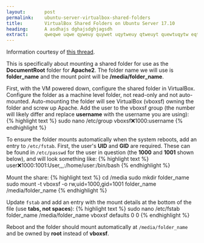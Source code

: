 ```yaml
---
layout:       post
permalink:    ubuntu-server-virtualbox-shared-folders
title:        VirtualBox Shared Folders on Ubuntu Server 17.10
heading:      A asdhajs dghajsdghjagsdh
extract:      qweqwe uqwe qyweuy quywet uqytweuy qtweuyt quewtuqytw eqtweuy tquywetuyqwt euytqwe tqwuyet qtweuy tquywet qtweuyq tweuy tquywet uqe. A g ahdgshjasgdjh agsjdhg ajhsdgjha gsdjhag sjdgajhsgdjha gdjhagsd gajhsdg jagsdhj gasjdhg ahsdg jahsgdja gdsjh agsdj gajhsdg asdg ahjsdgj agsd.
---
```


Information courtesy of [this thread](https://forums.virtualbox.org/viewtopic.php?f=3&t=38891).

This is specifically about mounting a shared folder for use as the **DocumentRoot** folder for **Apache2**. The folder name we will use is **folder_name** and the mount point will be **/media/folder_name**.

First, with the VM powered down, configure the shared folder in VirtualBox. Configure the folder as a machine level folder, not read-only and not auto-mounted. Auto-mounting the folder will see VirtualBox (vboxsf) owning the folder and screw up Apache. Add the user to the vboxsf group (the number will likely differ and replace **username** with the username you are using):
{% highlight text %}
sudo nano /etc/group
vboxsf:x:1000:username
{% endhighlight %}

To ensure the folder mounts automatically when the system reboots, add an entry to `/etc/fstab`. First, the user's **UID** and **GID** are required. These can be found in `/etc/passwd` for the user in question (the **1000** and **1001** shown below), and will look something like:
{% highlight text %}
user:x:1000:1001:User,,,:/home/user:/bin/bash
{% endhighlight %}

Mount the share:
{% highlight text %}
cd /media
sudo mkdir folder_name
sudo mount -t vboxsf -o rw,uid=1000,gid=1001 folder_name /media/folder_name
{% endhighlight %}

Update `fstab` and add an entry with the mount details at the bottom of the file (use **tabs, not spaces**):
{% highlight text %}
sudo nano /etc/fstab
folder_name	/media/folder_name	vboxsf	defaults	  0	0
{% endhighlight %}

Reboot and the folder should mount automatically at `/media/folder_name` and be owned by **root** instead of **vboxsf**.





